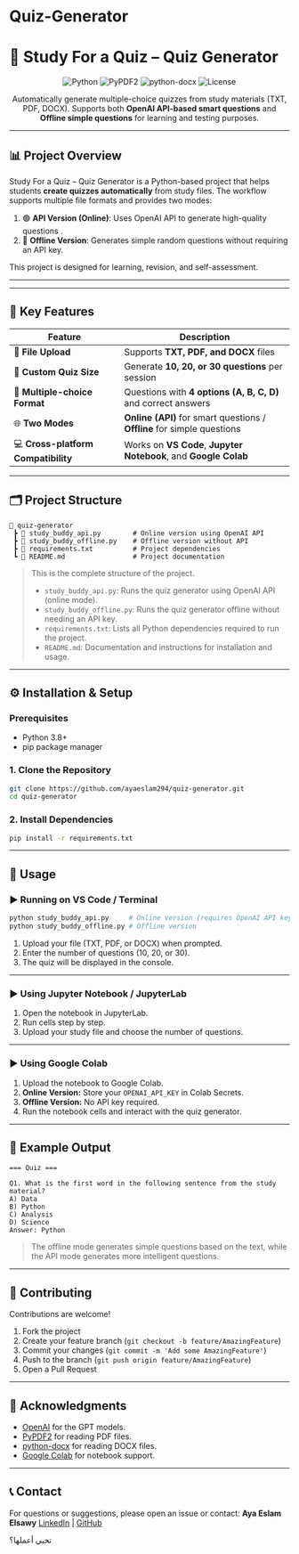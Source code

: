 # Quiz-Generator

# 📘 Study For a Quiz – Quiz Generator

<div align="center">

![Python](https://img.shields.io/badge/Python-3.8%2B-blue)
![PyPDF2](https://img.shields.io/badge/PyPDF2-3.0.0-green)
![python-docx](https://img.shields.io/badge/python--docx-1.0.0-orange)
![License](https://img.shields.io/badge/License-MIT-yellow)

Automatically generate multiple-choice quizzes from study materials (TXT, PDF, DOCX). Supports both **OpenAI API-based smart questions** and **Offline simple questions** for learning and testing purposes.

</div>

---

## 📊 Project Overview

Study For a Quiz – Quiz Generator is a Python-based project that helps students **create quizzes automatically** from study files. The workflow supports multiple file formats and provides two modes:

1. 🟢  **API Version (Online)**: Uses OpenAI API to generate high-quality questions .
2. 🔵 **Offline Version**: Generates simple random questions without requiring an API key.

This project is designed for learning, revision, and self-assessment.

---

---
## 🚀 Key Features

| Feature | Description |
|---------|-------------|
| 📄 **File Upload** | Supports **TXT, PDF, and DOCX** files |
| 🎯 **Custom Quiz Size** | Generate **10, 20, or 30 questions** per session |
| 🧠 **Multiple-choice Format** | Questions with **4 options (A, B, C, D)** and correct answers |
| 🌐 **Two Modes** | **Online (API)** for smart questions / **Offline** for simple questions |
| 💻 **Cross-platform Compatibility** | Works on **VS Code**, **Jupyter Notebook**, and **Google Colab** |

---
## 🗂️ Project Structure

```
📁 quiz-generator
 ┣ 📜 study_buddy_api.py        # Online version using OpenAI API
 ┣ 📜 study_buddy_offline.py    # Offline version without API
 ┣ 📜 requirements.txt          # Project dependencies
 ┗ 📜 README.md                 # Project documentation
```

> This is the complete structure of the project.
>
> * `study_buddy_api.py`: Runs the quiz generator using OpenAI API (online mode).
> * `study_buddy_offline.py`: Runs the quiz generator offline without needing an API key.
> * `requirements.txt`: Lists all Python dependencies required to run the project.
> * `README.md`: Documentation and instructions for installation and usage.

---

## ⚙️ Installation & Setup

### Prerequisites

* Python 3.8+
* pip package manager

### 1. Clone the Repository

```bash
git clone https://github.com/ayaeslam294/quiz-generator.git
cd quiz-generator
```

### 2. Install Dependencies

```bash
pip install -r requirements.txt
```

---

## 🚀 Usage

### ▶️ Running on VS Code / Terminal

```bash
python study_buddy_api.py     # Online version (requires OpenAI API key)
python study_buddy_offline.py # Offline version
```

1. Upload your file (TXT, PDF, or DOCX) when prompted.
2. Enter the number of questions (10, 20, or 30).
3. The quiz will be displayed in the console.

---

### ▶️ Using Jupyter Notebook / JupyterLab

1. Open the notebook in JupyterLab.
2. Run cells step by step.
3. Upload your study file and choose the number of questions.

---

### ▶️ Using Google Colab

1. Upload the notebook to Google Colab.
2. **Online Version:** Store your `OPENAI_API_KEY` in Colab Secrets.
3. **Offline Version:** No API key required.
4. Run the notebook cells and interact with the quiz generator.

---

## 📝 Example Output

```
=== Quiz ===

Q1. What is the first word in the following sentence from the study material?
A) Data
B) Python
C) Analysis
D) Science
Answer: Python
```

> The offline mode generates simple questions based on the text, while the API mode generates more intelligent questions.

---

## 🤝 Contributing

Contributions are welcome!

1. Fork the project
2. Create your feature branch (`git checkout -b feature/AmazingFeature`)
3. Commit your changes (`git commit -m 'Add some AmazingFeature'`)
4. Push to the branch (`git push origin feature/AmazingFeature`)
5. Open a Pull Request

---

## 🙏 Acknowledgments

* [OpenAI](https://openai.com/) for the GPT models.
* [PyPDF2](https://pypi.org/project/PyPDF2/) for reading PDF files.
* [python-docx](https://python-docx.readthedocs.io/) for reading DOCX files.
* [Google Colab](https://colab.research.google.com/) for notebook support.

---

## 📞 Contact

For questions or suggestions, please open an issue or contact:
**Aya Eslam Elsawy**
[LinkedIn](https://www.linkedin.com/in/aya-eslam-1b8792349) | [GitHub](https://github.com/ayaeslam294)


تحبي أعملها؟
